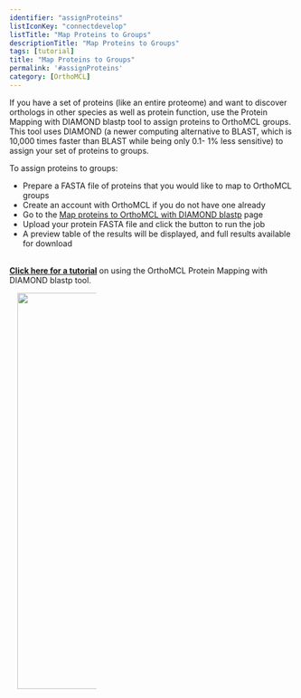 ```yaml
---
identifier: "assignProteins"
listIconKey: "connectdevelop"
listTitle: "Map Proteins to Groups"
descriptionTitle: "Map Proteins to Groups"
tags: [tutorial]
title: "Map Proteins to Groups"
permalink: '#assignProteins'
category: [OrthoMCL]
---
```

<div style="margin: auto; max-width: 51em;">
  <p>If you have a set of proteins (like an entire proteome) and want to discover orthologs in other species as well as protein function, use the Protein Mapping with DIAMOND blastp tool to assign proteins to OrthoMCL groups. This tool uses DIAMOND (a newer computing alternative to BLAST, which is 10,000 times faster than BLAST while being only 0.1- 1% less sensitive) to assign your set of proteins to groups. </p>
<p>To assign proteins to groups:
<ul>
<li>Prepare a FASTA file of proteins that you would like to map to OrthoMCL groups</li>
<li>Create an account with OrthoMCL if you do not have one already</li>
<li>Go to the <a href="/a/app/workspace/map-proteins/new">Map proteins to OrthoMCL with DIAMOND blastp</a> page</li>
<li>Upload your protein FASTA file and click the button to run the job</li>
<li>A preview table of the results will be displayed, and full results available for download</li>
</ul>
<br>
<a href="{{'/documents/OrthoMCL_protein_mapping_tutorial.pdf' | absolute_url}}"><b>Click here for a tutorial</b></a> on using the OrthoMCL Protein Mapping with DIAMOND blastp tool.
<br>
<p>
<div style="width: 10em; margin: 0 1em;">
      <img style="width: 50em" src="{{ "/assets/images/resources_tools/orthomcl_diamond_tool.png" | absolute_url }}"/>
</div>



